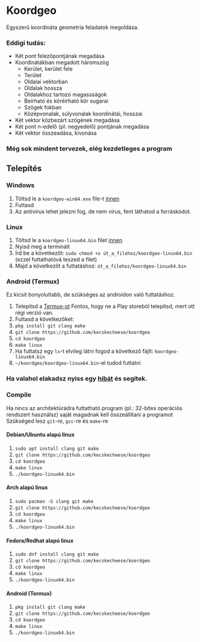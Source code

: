 # Koordgeo
Egyszerű koordináta geometria feladatok megoldása.
### Eddigi tudás:
- Két pont felezőpontjának megadása
- Koordinátákban megadott háromszög
    - Kerület, kerület fele
    - Terület
    - Oldalai vektorban
    - Oldalak hossza
    - Oldalakhoz tartozó magassságok
    - Beírható és köréírható kör sugarai
    - Szögek fokban
    - Középvonalak, súlyvonalak koordinátái, hosszai
- Két vektor közbezárt szögének megadása
- Két pont n-edelő (pl: negyedelő) pontjának megadása
- Két vektor összeadása, kivonása
### Még sok mindent tervezek, elég kezdetleges a program
## Telepítés
### Windows
1. Töltsd le a `koordgeo-win64.exe` file-t [innen](https://github.com/kecskecheese/koordgeo/releases/latest)
2. Futtasd
3. Az antivirus lehet jelezni fog, de nem vírus, fent láthatod a forráskódot.
### Linux
1. Töltsd le a `koordgeo-linux64.bin` filet [innen](https://github.com/kecskecheese/koordgeo/releases/latest)
2. Nyisd meg a terminált
3. Írd be a következőt: `sudo chmod +x út_a_filehoz/koordgeo-linux64.bin` (ezzel futtathatóvá teszed a filet)
4. Majd a következőt a futtatáshoz: `út_a_filehoz/koordgeo-linux64.bin`
### Android (Termux)
Ez kicsit bonyolultabb, de szükséges az androidon való futtatáshoz.
1. Telepítsd a [Termux-ot](https://github.com/termux/termux-app/releases/download/v0.118.0/termux-app_v0.118.0+github-debug_universal.apk) Fontos, hogy ne a Play storeból telepítsd, mert ott régi verzió van.
2. Futtasd a következőket:
3. `pkg install git clang make`
4. `git clone https://github.com/kecskecheese/koordgeo`
5. `cd koordgeo`
6. `make linux`
7. Ha futtatsz egy `ls`-t elvileg látni fogod a következő fájlt: `koordgeo-linux64.bin`
8. `~/koordgeo/koordgeo-linux64.bin`-el tudod futtatni

### Ha valahol elakadsz nyiss egy [hibát](https://github.com/kecskecheese/koordgeo/issues) és segítek.

### Compile
Ha nincs az architektúrádra futtatható program (pl.: 32-bites operációs rendszert használsz) saját magadnak kell összeállítani a programot
<br>
Szükséged lesz `git`-re, `gcc`-re és `make`-re
#### Debian/Ubuntu alapú linux
1. `sudo apt install clang git make`<br>
2. `git clone https://github.com/kecskecheese/koordgeo`<br>
3. `cd koordgeo`<br>
4. `make linux`<br>
5. `./koordgeo-linux64.bin`
#### Arch alapú linux
1. `sudo pacman -S clang git make`
2. `git clone https://github.com/kecskecheese/koordgeo`<br>
3. `cd koordgeo`<br>
4. `make linux`<br>
5. `./koordgeo-linux64.bin`
#### Fedora/Redhat alapú linux
1. `sudo dnf install clang git make`
2. `git clone https://github.com/kecskecheese/koordgeo`<br>
3. `cd koordgeo`<br>
4. `make linux`<br>
5. `./koordgeo-linux64.bin`
#### Android (Termux)
1. `pkg install git clang make`
2. `git clone https://github.com/kecskecheese/koordgeo`<br>
3. `cd koordgeo`<br>
4. `make linux`<br>
5. `./koordgeo-linux64.bin`
